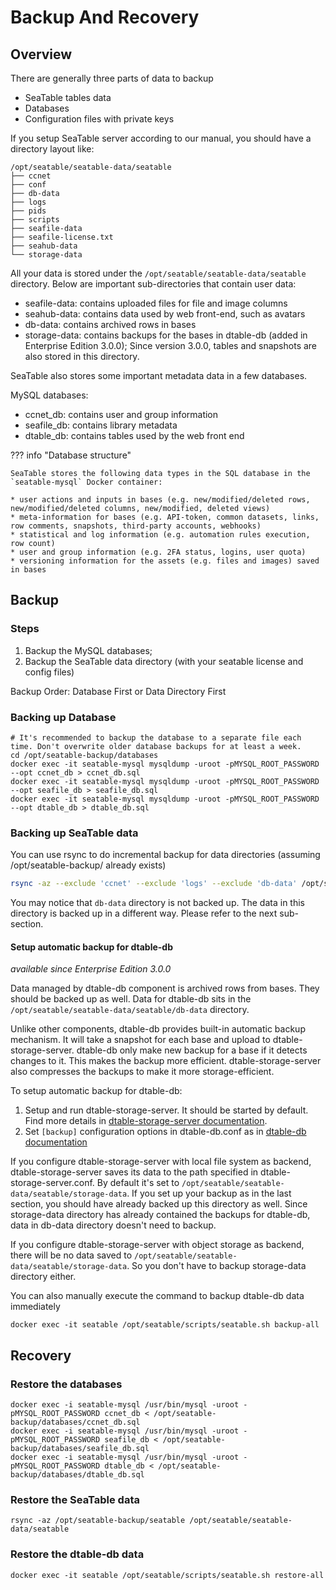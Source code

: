 # Backup And Recovery

## Overview

There are generally three parts of data to backup

- SeaTable tables data
- Databases
- Configuration files with private keys

If you setup SeaTable server according to our manual, you should have a directory layout like:

```
/opt/seatable/seatable-data/seatable
├── ccnet
├── conf
├── db-data
├── logs
├── pids
├── scripts
├── seafile-data
├── seafile-license.txt
├── seahub-data
└── storage-data

```

All your data is stored under the `/opt/seatable/seatable-data/seatable` directory. Below are important sub-directories that contain user data:

- seafile-data: contains uploaded files for file and image columns
- seahub-data: contains data used by web front-end, such as avatars
- db-data: contains archived rows in bases
- storage-data: contains backups for the bases in dtable-db (added in Enterprise Edition 3.0.0); Since version 3.0.0, tables and snapshots are also stored in this directory.

SeaTable also stores some important metadata data in a few databases.

MySQL databases:

- ccnet_db: contains user and group information
- seafile_db: contains library metadata
- dtable_db: contains tables used by the web front end

??? info "Database structure"

    SeaTable stores the following data types in the SQL database in the `seatable-mysql` Docker container:

    * user actions and inputs in bases (e.g. new/modified/deleted rows, new/modified/deleted columns, new/modified, deleted views)
    * meta-information for bases (e.g. API-token, common datasets, links, row comments, snapshots, third-party accounts, webhooks)
    * statistical and log information (e.g. automation rules execution, row count)
    * user and group information (e.g. 2FA status, logins, user quota)
    * versioning information for the assets (e.g. files and images) saved in bases

## Backup

### Steps

1. Backup the MySQL databases;
2. Backup the SeaTable data directory (with your seatable license and config files)

Backup Order: Database First or Data Directory First

### Backing up Database

```
# It's recommended to backup the database to a separate file each time. Don't overwrite older database backups for at least a week.
cd /opt/seatable-backup/databases
docker exec -it seatable-mysql mysqldump -uroot -pMYSQL_ROOT_PASSWORD --opt ccnet_db > ccnet_db.sql
docker exec -it seatable-mysql mysqldump -uroot -pMYSQL_ROOT_PASSWORD --opt seafile_db > seafile_db.sql
docker exec -it seatable-mysql mysqldump -uroot -pMYSQL_ROOT_PASSWORD --opt dtable_db > dtable_db.sql

```

### Backing up SeaTable data

You can use rsync to do incremental backup for data directories (assuming /opt/seatable-backup/ already exists)

```bash
rsync -az --exclude 'ccnet' --exclude 'logs' --exclude 'db-data' /opt/seatable/seatable-data/seatable /opt/seatable-backup/seatable
```

You may notice that `db-data` directory is not backed up. The data in this directory is backed up in a different way. Please refer to the next sub-section.

#### Setup automatic backup for dtable-db

_available since Enterprise Edition 3.0.0_

Data managed by dtable-db component is archived rows from bases. They should be backed up as well. Data for dtable-db sits in the `/opt/seatable/seatable-data/seatable/db-data` directory.

Unlike other components, dtable-db provides built-in automatic backup mechanism. It will take a snapshot for each base and upload to dtable-storage-server. dtable-db only make new backup for a base if it detects changes to it. This makes the backup more efficient. dtable-storage-server also compresses the backups to make it more storage-efficient.

To setup automatic backup for dtable-db:

1. Setup and run dtable-storage-server. It should be started by default. Find more details in [dtable-storage-server documentation](../config/dtable_storage_server_conf.md).
2. Set `[backup]` configuration options in dtable-db.conf as in [dtable-db documentation](../config/dtable_db_conf.md)

If you configure dtable-storage-server with local file system as backend, dtable-storage-server saves its data to the path specified in dtable-storage-server.conf. By default it's set to `/opt/seatable/seatable-data/seatable/storage-data`. If you set up your backup as in the last section, you should have already backed up this directory as well. Since storage-data directory has already contained the backups for dtable-db, data in db-data directory doesn't need to backup.

If you configure dtable-storage-server with object storage as backend, there will be no data saved to `/opt/seatable/seatable-data/seatable/storage-data`. So you don't have to backup storage-data directory either.

You can also manually execute the command to backup dtable-db data immediately

```
docker exec -it seatable /opt/seatable/scripts/seatable.sh backup-all
```

## Recovery

### Restore the databases

```
docker exec -i seatable-mysql /usr/bin/mysql -uroot -pMYSQL_ROOT_PASSWORD ccnet_db < /opt/seatable-backup/databases/ccnet_db.sql
docker exec -i seatable-mysql /usr/bin/mysql -uroot -pMYSQL_ROOT_PASSWORD seafile_db < /opt/seatable-backup/databases/seafile_db.sql
docker exec -i seatable-mysql /usr/bin/mysql -uroot -pMYSQL_ROOT_PASSWORD dtable_db < /opt/seatable-backup/databases/dtable_db.sql

```

### Restore the SeaTable data

```
rsync -az /opt/seatable-backup/seatable /opt/seatable/seatable-data/seatable

```

### Restore the dtable-db data

```
docker exec -it seatable /opt/seatable/scripts/seatable.sh restore-all
```
